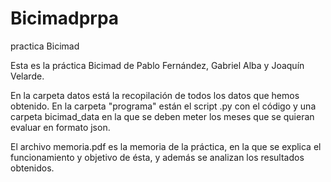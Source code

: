 # Bicimadprpa
practica Bicimad

Esta es la práctica Bicimad de Pablo Fernández, Gabriel Alba y Joaquín Velarde.

En la carpeta datos está la recopilación de todos los datos que hemos obtenido. En la carpeta "programa" están el script .py con el código y una carpeta 
bicimad_data en la que se deben meter los meses que se quieran evaluar en formato json. 

El archivo memoria.pdf es la memoria de la práctica, en la que se explica el funcionamiento y objetivo de ésta, y además se analizan los resultados obtenidos.
